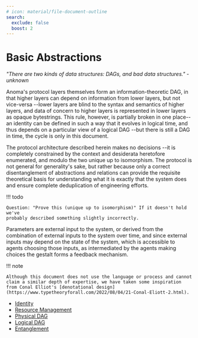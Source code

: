 ```yaml
---
# icon: material/file-document-outline
search:
  exclude: false
  boost: 2
---
```


# Basic Abstractions

_"There are two kinds of data structures: DAGs, and bad data structures." - unknown_

Anoma's protocol layers themselves form an information-theoretic DAG, in that
higher layers can depend on information from lower layers, but not vice-versa 
--lower layers are blind to the syntax and semantics of higher layers, and data of
concern to higher layers is represented in lower layers as opaque bytestrings.
This rule, however, is partially broken in one place-- an identity can be
defined in such a way that it evolves in logical time, and thus depends on a
particular view of a logical DAG --but there is still a DAG in time, the cycle
is only in this document.

The protocol architecture described herein makes no decisions --it is
completely constrained by the context and desiderata heretofore enumerated, and
modulo the two unique up to isomorphism. The protocol is not general for
generality's sake, but rather because only a correct disentanglement of
abstractions and relations can provide the requisite theoretical basis for
understanding what it is exactly that the system does and ensure complete
deduplication of engineering efforts.

!!! todo 

    Question: "Prove this (unique up to isomorphism)" If it doesn't hold we've
    probably described something slightly incorrectly.

Parameters are external input to the system, or derived from the combination of
external inputs to the system over time, and since external inputs may depend on
the state of the system, which is accessible to agents choosing those inputs, as
intermediated by the agents making choices the gestalt forms a feedback
mechanism.

!!! note

    Although this document does not use the language or process and cannot claim a similar depth of expertise, we have taken some inspiration from Conal Elliot's [denotational design](https://www.typetheoryforall.com/2022/08/04/21-Conal-Eliott-2.html).

- [Identity](./identity.md#identity)
- [Resource Management](./resource.md#resource-management)
- [Physical DAG](./physical-dag.md#physical-dag)
- [Logical DAG](./logical-dag.md#logical-dag)
- [Entanglement](./entanglement.md#entanglement)
